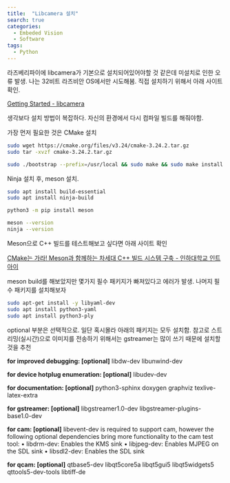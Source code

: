 ```yaml
---
title:  "Libcamera 설치"
search: true
categories: 
  - Embeded Vision
  - Software
tags:
  - Python
---
```


라즈베리파이에 libcamera가 기본으로 설치되어있어야할 것 같은데 미설치로 인한 오류 발생.
나는 32비트 라즈비안 OS에서만 시도해봄.
직접 설치하기 위해서 아래 사이트 확인.

[Getting Started - libcamera](https://libcamera.org/getting-started.html)

생각보다 설치 방법이 복잡하다. 자신의 환경에서 다시 컴파일 빌드를 해줘야함.

가장 먼저 필요한 것은 CMake 설치

```bash
sudo wget https://cmake.org/files/v3.24/cmake-3.24.2.tar.gz
sudo tar -xvzf cmake-3.24.2.tar.gz

sudo ./bootstrap --prefix=/usr/local && sudo make && sudo make install

```
Ninja 설치 후, meson 설치. 

```bash
sudo apt install build-essential
sudo apt install ninja-build

python3 -m pip install meson

meson --version
ninja --version
```

Meson으로 C++ 빌드를 테스트해보고 싶다면 아래 사이트 확인

[CMake는 가라! Meson과 함께하는 차세대 C++ 빌드 시스템 구축 - 인하대학교 인트아이](https://int-i.github.io/cpp/2021-06-26/cpp-meson/)

meson build를 해보았지만 몇가지 필수 패키지가 빠져있다고 에러가 발생.
나머지 필수 패키지를 설치해보자
```bash
sudo apt-get install -y libyaml-dev
sudo apt install python3-yaml
sudo apt install python3-ply
```

optional 부분은 선택적으로. 일단 혹시몰라 아래의 패키지는 모두 설치함.
참고로 스트리밍(실시간)으로 이미지를 전송하기 위해서는 gstreamer는 많이 쓰기 때문에 설치할 것을 추천

**for improved debugging: [optional]**
libdw-dev libunwind-dev

**for device hotplug enumeration: [optional]**
libudev-dev

**for documentation: [optional]**
python3-sphinx doxygen graphviz texlive-latex-extra

**for gstreamer: [optional]**
libgstreamer1.0-dev libgstreamer-plugins-base1.0-dev

**for cam: [optional]**
libevent-dev is required to support cam, however the following optional dependencies bring more functionality to the cam test tool:
• libdrm-dev: Enables the KMS sink
• libjpeg-dev: Enables MJPEG on the SDL sink
• libsdl2-dev: Enables the SDL sink

**for qcam: [optional]**
qtbase5-dev libqt5core5a libqt5gui5 libqt5widgets5 qttools5-dev-tools libtiff-de
